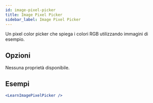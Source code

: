 ```yaml
---
id: image-pixel-picker
title: Image Pixel Picker
sidebar_label: Image Pixel Picker
---
```


Un pixel color picker che spiega i colori RGB utilizzando immagini di esempio.

## Opzioni

Nessuna proprietà disponibile.

## Esempi

```jsx live
<LearnImagePixelPicker />
```

